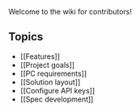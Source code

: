 Welcome to the wiki for contributors!

## Topics

- [[Features]]
- [[Project goals]]
- [[PC requirements]]
- [[Solution layout]]
- [[Configure API keys]]
- [[Spec development]]
